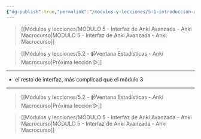 ```yaml
---
{"dg-publish":true,"permalink":"/modulos-y-lecciones/5-1-introduccion-al-modulo-5-anki-macrocurso/","noteIcon":"","updated":"2024-05-15T22:20:32.477+02:00"}
---
```



> [[Módulos y lecciones/MÓDULO 5 - Interfaz de Anki Avanzada - Anki Macrocurso\|MÓDULO 5 - Interfaz de Anki Avanzada - Anki Macrocurso]]

> [[Módulos y lecciones/5.2 - 📹Ventana Estadísticas - Anki Macrocurso\|Próxima lección ▷]]

---

- el resto de interfaz, más complicad que el módulo 3


---

> [[Módulos y lecciones/5.2 - 📹Ventana Estadísticas - Anki Macrocurso\|Próxima lección ▷]]

> [[Módulos y lecciones/MÓDULO 5 - Interfaz de Anki Avanzada - Anki Macrocurso\|MÓDULO 5 - Interfaz de Anki Avanzada - Anki Macrocurso]]